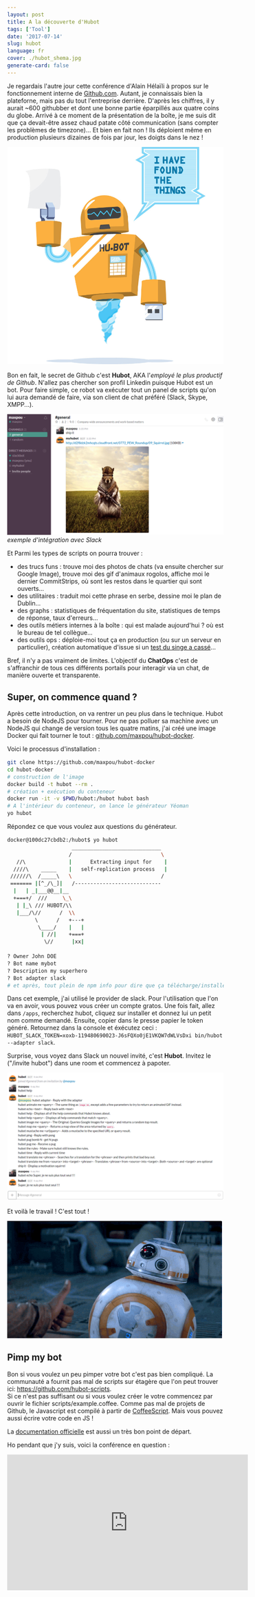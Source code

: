 ```yaml
---
layout: post
title: A la découverte d'Hubot
tags: ['Tool']
date: '2017-07-14'
slug: hubot
language: fr
cover: ./hubot_shema.jpg
generate-card: false
---
```


Je regardais l'autre jour cette conférence d'Alain Hélaïli à propos sur le fonctionnement interne de
[Github.com](https://github.com). Autant, je connaissais bien la plateforne, mais pas du tout
l'entreprise derrière. D'après les chiffres, il y aurait ~600 githubber et dont une bonne partie
éparpillés aux quatre coins du globe. Arrivé à ce moment de la présentation de la boîte, je me suis
dit que ça devait-être assez chaud patate côté communication (sans compter les problèmes de
timezone)... Et bien en fait non ! Ils déploient même en production plusieurs dizaines de fois par
jour, les doigts dans le nez !

![Hubot](./hubot.jpg)

Bon en fait, le secret de Github c'est **Hubot**, AKA l'_employé le plus productif de Github_.
N'allez pas chercher son profil Linkedin puisque Hubot est un bot. Pour faire simple, ce robot va
exécuter tout un panel de scripts qu'on lui aura demandé de faire, via son client de chat préféré
(Slack, Skype, XMPP...).

![Slack exemple](./slack.png) _exemple d'intégration avec Slack_

Et Parmi les types de scripts on pourra trouver :

- des trucs funs : trouve moi des photos de chats (va ensuite chercher sur Google Image), trouve moi
  des gif d'animaux rogolos, affiche moi le dernier CommitStrips, où sont les restos dans le
  quartier qui sont ouverts...
- des utilitaires : traduit moi cette phrase en serbe, dessine moi le plan de Dublin...
- des graphs : statistiques de fréquentation du site, statistiques de temps de réponse, taux
  d'erreurs...
- des outils métiers internes à la boîte : qui est malade aujourd'hui ? où est le bureau de tel
  collègue...
- des outils ops : déploie-moi tout ça en production (ou sur un serveur en particulier), création
  automatique d'issue si un [test du singe a cassé](https://github.com/marmelab/gremlins.js/)...

Bref, il n'y a pas vraiment de limites. L'objectif du **ChatOps** c'est de s'affranchir de tous ces
différents portails pour interagir via un chat, de manière ouverte et transparente.

## Super, on commence quand ?

Après cette introduction, on va rentrer un peu plus dans le technique. Hubot a besoin de NodeJS pour
tourner. Pour ne pas polluer sa machine avec un NodeJS qui change de version tous les quatre matins,
j'ai créé une image Docker qui fait tourner le tout :
[github.com/maxpou/hubot-docker](https://github.com/maxpou/hubot-docker).

Voici le processus d'installation :

```bash
git clone https://github.com/maxpou/hubot-docker
cd hubot-docker
# construction de l'image
docker build -t hubot --rm .
# création + exécution du conteneur
docker run -it -v $PWD/hubot:/hubot hubot bash
# A l'intérieur du conteneur, on lance le générateur Yéoman
yo hubot
```

Répondez ce que vous voulez aux questions du générateur.

```bash
docker@100dc27cbdb2:/hubot$ yo hubot
                     _____________________________
                    /                             \
   //\              |      Extracting input for    |
  ////\    _____    |   self-replication process   |
 //////\  /_____\   \                             /
 ======= |[^_/\_]|   /----------------------------
  |   | _|___@@__|__
  +===+/  ///     \_\
   | |_\ /// HUBOT/\\
   |___/\//      /  \\
         \      /   +---+
          \____/    |   |
           | //|    +===+
            \//      |xx|

? Owner John DOE
? Bot name mybot
? Description my superhero
? Bot adapter slack
# et après, tout plein de npm info pour dire que ça télécharge/installe
```

Dans cet exemple, j'ai utilisé le provider de slack. Pour l'utilisation que l'on va en avoir, vous
pouvez vous créer un compte gratos. Une fois fait, allez dans `/apps`, recherchez hubot, cliquez sur
installer et donnez lui un petit nom comme demandé. Ensuite, copier dans le presse papier le token
généré. Retournez dans la console et éxécutez ceci :
`HUBOT_SLACK_TOKEN=xoxb-119480690023-J6sFQXo0jE1VKQW7dWLVsDxi bin/hubot --adapter slack`.

Surprise, vous voyez dans Slack un nouvel invité, c'est **Hubot**. Invitez le ("/invite hubot") dans
une room et commencez à papoter.

![Une conversation très intéressante](./slack-blabla.png)

Et voilà le travail ! C'est tout !

![Slack exemple](./bb8_thumbsup.gif)

## Pimp my bot

Bon si vous voulez un peu pimper votre bot c'est pas bien compliqué. La communauté a fournit pas mal
de scripts sur étagère que l'on peut trouver ici: https://github.com/hubot-scripts.  
Si ce n'est pas suffisant ou si vous voulez créer le votre commencez par ouvrir le fichier
scripts/example.coffee. Comme pas mal de projets de Github, le Javascript est compilé à partir de
[CoffeeScript](http://coffeescript.org/). Mais vous pouvez aussi écrire votre code en JS !

La [documentation officielle](https://hubot.github.com/docs/scripting/) est aussi un très bon point
de départ.

Ho pendant que j'y suis, voici la conférence en question :

<iframe width="560" height="315" src="https://www.youtube.com/embed/jCwzf9adAtE" frameborder="0" allowfullscreen></iframe>
